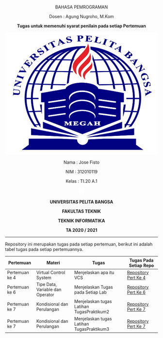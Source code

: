 <p align="center">
	BAHASA PEMROGRAMAN
</p>
<p align="center">
	Dosen : Agung Nugroho, M.Kom
</p>
<p align="center"> 
	<b>Tugas untuk memenuhi syarat penilain pada setiap Pertemuan</b>
</p>

<p align="center">
	<img src="Logo/logo.png" alt="UPB" width="500" height="400">
</p>

<p align="center">
                 Nama : Jose Fisto
</p>
<p align="center">
                 NIM : 312010119
</p>
<p align="center">
                 Kelas : TI.20 A.1
</p>

<p align="center">
	<img src="Logo/blank.png" width="20" height="20">
</p>

<p align="center">
	<b>UNIVERSITAS PELITA BANGSA</b>
</p>
<p align="center">
	<b>FAKULTAS TEKNIK</b>
</p>
<p align="center">
	<b>TEKNIK INFORMATIKA</b>
</p>
<p align="center">
	<b>TA 2020 / 2021</b>
</p>

---
Repository ini merupakan tugas pada setiap pertemuan, berikut ini adalah tabel tugas pada setiap pertemuannya.

|    Pertemuan   |                   Materi         |                   Tugas                   |          Tugas Pada Setiap Repo        |
| -------------- | -------------------------------- | ----------------------------------------- |-------------------------------------- |
| Pertemuan ke 4 |      Virtual Control System      |           Menjelaskan apa itu VCS         |[Repository Pert Ke 4](https://github.com/josefisto/LatihanVCS.git) |
| Pertemuan ke 6 | Tipe Data, Variable dan Operator |      Menjelaskan Tugas pada Setiap Lab    |[Repository Pert Ke 6](https://github.com/josefisto/ProjectPraktikum.git) |
| Pertemuan ke 7 |    Kondisional dan Perulangan    | Menjelaskan tugas Latihan TugasPraktikum2 |[Repository Pert Ke 7](https://github.com/josefisto/labspy02.git) |
| Pertemuan ke 7 |    Kondisional dan Perulangan    | Menjelaskan tugas Latihan TugasPraktikum3 |[Repository Pert Ke 7](https://github.com/josefisto/labspy03.git) |